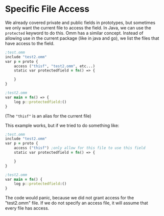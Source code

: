 # Specific File Access

We already covered private and public fields in prototypes, but sometimes we only want the current file to access the field. In Java, we can use the `protected` keyword to do this. Omm has a similar concept. Instead of allowing use in the current package (like in java and go), we list the files that have access to the field.

```clojure
;test.omm
include "test2.omm"
var p = proto {
    access ("thisf", "test2.omm", etc...)
    static var protectedfield = fn() => {

    }
}

;test2.omm
var main = fn() => {
    log p::protectedfield:()
}
```

(The `"thisf"` is an alias for the current file)

This example works, but if we tried to do something like:

```clojure
;test.omm
include "test2.omm"
var p = proto {
    access ("thisf") ;only allow for this file to use this field
    static var protectedfield = fn() => {

    }
}

;test2.omm
var main = fn() {
    log p::protectedfield:()
}
```

The code would panic, because we did not grant access for the "test2.omm" file. If we do not specify an access file, it will assume that every file has access.